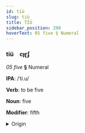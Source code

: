 ```yaml
---
id: tiü
slug: tiü
title: TİÜ
sidebar_position: 290
hoverText: 05 five § Numeral
---
```


### tiü&emsp;<span kind="abugida">cɟɽʄ</span>

*05 five* **§** Numeral

**IPA**: /ˈti.u/

**Verb**: to be five

**Noun**: five

**Modifier**: fifth

<details>
    <summary>Origin</summary>
    Coptic ϯⲟⲩ tiou /tʼiːw/<br/>
    <em>Afroasiatic Language Family</em>
</details>